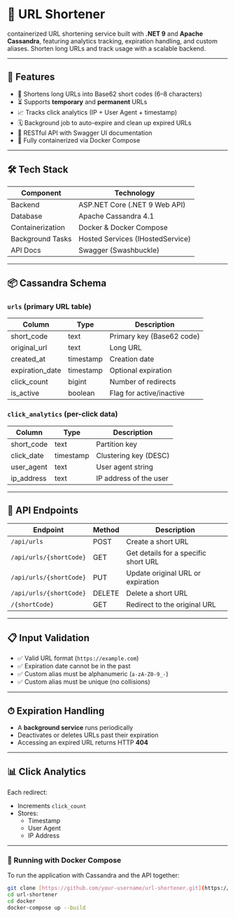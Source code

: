 ﻿# 🔗 URL Shortener

containerized URL shortening service built with **.NET 9** and **Apache Cassandra**, featuring analytics tracking, expiration handling, and custom aliases. Shorten long URLs and track usage with a scalable backend.

---

## 🚀 Features

- 🔄 Shortens long URLs into Base62 short codes (6–8 characters)
- ⏳ Supports **temporary** and **permanent** URLs
- 📈 Tracks click analytics (IP + User Agent + timestamp)
- 🗓️ Background job to auto-expire and clean up expired URLs
- 🔧 RESTful API with Swagger UI documentation
- 🐳 Fully containerized via Docker Compose

---

## 🛠️ Tech Stack

| Component        | Technology         |
|------------------|--------------------|
| Backend          | ASP.NET Core (.NET 9 Web API) |
| Database         | Apache Cassandra 4.1 |
| Containerization | Docker & Docker Compose |
| Background Tasks | Hosted Services (IHostedService) |
| API Docs         | Swagger (Swashbuckle) |

---

## 📦 Cassandra Schema

### `urls` (primary URL table)

| Column           | Type       | Description                  |
|------------------|------------|------------------------------|
| short_code       | text       | Primary key (Base62 code)    |
| original_url     | text       | Long URL                     |
| created_at       | timestamp  | Creation date                |
| expiration_date  | timestamp  | Optional expiration          |
| click_count      | bigint     | Number of redirects          |
| is_active        | boolean    | Flag for active/inactive     |

### `click_analytics` (per-click data)

| Column       | Type      | Description                    |
|--------------|-----------|--------------------------------|
| short_code   | text      | Partition key                  |
| click_date   | timestamp | Clustering key (DESC)          |
| user_agent   | text      | User agent string              |
| ip_address   | text      | IP address of the user         |

---

## 📌 API Endpoints

| Endpoint                         | Method | Description                           |
|----------------------------------|--------|---------------------------------------|
| `/api/urls`                      | POST   | Create a short URL                    |
| `/api/urls/{shortCode}`          | GET    | Get details for a specific short URL  |
| `/api/urls/{shortCode}`          | PUT    | Update original URL or expiration     |
| `/api/urls/{shortCode}`          | DELETE | Delete a short URL                    |
| `/{shortCode}`                   | GET    | Redirect to the original URL          |

---

## 📋 Input Validation

- ✅ Valid URL format (`https://example.com`)
- ✅ Expiration date cannot be in the past
- ✅ Custom alias must be alphanumeric (`a-zA-Z0-9_-`)
- ✅ Custom alias must be unique (no collisions)

---

## ⏱ Expiration Handling

- A **background service** runs periodically
- Deactivates or deletes URLs past their expiration
- Accessing an expired URL returns HTTP **404**

---

## 📊 Click Analytics

Each redirect:

- Increments `click_count`
- Stores:
  - Timestamp
  - User Agent
  - IP Address

---

### 🐳 Running with Docker Compose

To run the application with Cassandra and the API together:

```bash
git clone [https://github.com/your-username/url-shortener.git](https://github.com/your-username/url-shortener.git)
cd url-shortener
cd docker
docker-compose up --build
